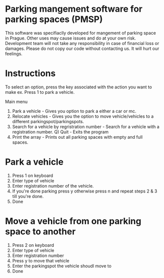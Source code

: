 # Parking mangement software for parking spaces (PMSP)
This software was specifiaclly developed for mangement of parking space in Prague.
Other uses may cause issues and do at your own risk. Development team will not take any responsibility in case of financial loss or damages.
Please do not copy our code without contacting us. It will hurt our feelings. 
# Instructions 

To select an option, press the key associated with the action you want to make ex. Press 1 to park a vehicle. 

Main menu
1) Park a vehicle -  Gives you option to park a either a car or mc.
2) Relocate vehicles - Gives you the option to move vehicle/vehicles to a different parkingspot/parkingspots.
3) Search for a vehicle by regristration number - Search for a vehicle with a registration number.
Q) Quit - Exits the program
5) Print the array - Prints out all parking spaces with empty and full spaces. 

# Park a vehicle

1. Press 1 on keyboard
2. Enter type of vehicle
3. Enter registration number of the vehicle.
4. If you're done parking press y otherwise press n and repeat steps 2 & 3 till you're done.
5. Done

# Move a vehicle from one parking space to another

1. Press 2 on keyboard 
2. Enter type of vehicle
3. Enter registration number
4. Press y to move that vehicle 
5. Enter the parkingspot the vehicle shoudl move to
6. Done






